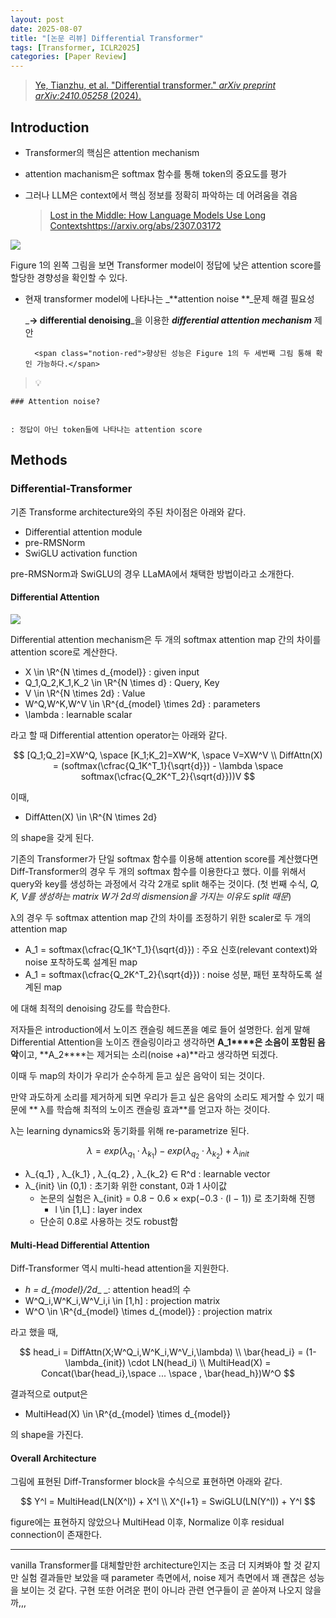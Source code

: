 ```yaml
---
layout: post
date: 2025-08-07
title: "[논문 리뷰] Differential Transformer"
tags: [Transformer, ICLR2025]
categories: [Paper Review]
---
```


> [Ye, Tianzhu, et al. "Differential transformer." ](https://arxiv.org/abs/2410.05258)[_arXiv preprint arXiv:2410.05258_](https://arxiv.org/abs/2410.05258)[ (2024).](https://arxiv.org/abs/2410.05258)



## Introduction

- Transformer의 핵심은 attention mechanism
- attention machanism은 softmax 함수를 통해 token의 중요도를 평가
- 그러나 LLM은 context에서 핵심 정보를 정확히 파악하는 데 어려움을 겪음

	> [Lost in the Middle: How Language Models Use Long Contextshttps://arxiv.org/abs/2307.03172](https://arxiv.org/abs/2307.03172)


![](https://prod-files-secure.s3.us-west-2.amazonaws.com/542b861c-36a8-4051-84e5-8804b6728dba/9083ea56-691a-4752-ae26-47f403431ac8/image.png?X-Amz-Algorithm=AWS4-HMAC-SHA256&X-Amz-Content-Sha256=UNSIGNED-PAYLOAD&X-Amz-Credential=ASIAZI2LB4663OSMD2BJ%2F20250930%2Fus-west-2%2Fs3%2Faws4_request&X-Amz-Date=20250930T021352Z&X-Amz-Expires=3600&X-Amz-Security-Token=IQoJb3JpZ2luX2VjEFoaCXVzLXdlc3QtMiJGMEQCIHIgAvA6B2ni7UwwN%2B%2BmNc%2B4it5XSxHMeNyVmePscCoEAiAaqBt929PBBb4gukuwD5VBEuUrxgAQhpGgzb0atxYB3iqIBAjj%2F%2F%2F%2F%2F%2F%2F%2F%2F%2F8BEAAaDDYzNzQyMzE4MzgwNSIMx7dB1Aj72UoMZXfQKtwD0fdJBIdwgjzjBlQIkh4r33vUVbQdGGmhVTqap82xztjfFRqSkTqf5JcAoqybiJcZd9uYkz1MWiZ%2B66HZtB51q%2FwIhJsuB7MC4Hnh%2Bakl0iH%2BOMkWa84cp%2B9F9ceBV69kCeprPtKKZeWfNZz22HhE7Gj4AtrsrIOAFwz4vB%2FuH4xQsDDbVolYxSyptf%2FevCVt7JE5JumiAk1w4B%2F6pIHDV0N%2F2tioUmKHu3lQYuNi%2FKKNqH6MKkCSYX1VMEzSLB7pEEJQvLDIM1Frljc1wQCYK%2BBB%2BrUoCwirjVWdH5l7uamKqF0nisTiW47V%2FpapLkwxsEIStREwVDnwY9%2BrVLC0cttly3iDV%2B57meybJTeU3oaF38D2WK6z6L57WqPgaTbTWIxPDuDIcmFWt%2Bin07Cgn6t1cSMVPkM0jJ6NUgSiF5GzC0YqRyrqecDhB9eIdqFGCP1hv4BqgJQu6fuEuPhLnPPOnxIo9wrCsIVLjPY1N1rL2kgSOQae0rn8e0FkkX9jUppVbIxTsd23oqwPCeaW3kjcU1j2V0PtL1Ae00NeYRL7zYDx%2BOaxU9n5RcHlSLKQTzFbHMC7mJ%2FT3Gce79zr5o35qrfAYmhJlMC5RhY7HSHuHwjm%2ByzvewJDJyMwzufsxgY6pgHMoYyexRSb75orplkMYKAYuGBVtbUxy1csVuoZw8a8h%2BHOCyVYLYqkjvH4QXhIZzFvRfMRHhpFbxirYLcz8Rj4dkGQ5arXaTh1i7DVWactEXJQ9GCUsQDBrvGvx%2Bs3INIQEt%2FI5VN4LPus%2FiD8%2FkGs%2BwaWAZljyuSKeSxcjKRTBrXao5rgz6BoFoBgo4xrd71U63gnyRopVbFr0EmnNbFyQfnsWdY%2F&X-Amz-Signature=099b3696706cfe3b7b85ff5dd38ae662722eed8cb03907c88f286aab01da1f06&X-Amz-SignedHeaders=host&x-amz-checksum-mode=ENABLED&x-id=GetObject)


Figure 1의 왼쪽 그림을 보면 Transformer model이 정답에 낮은 attention score를 할당한 경향성을 확인할 수 있다.

- 현재 transformer model에 나타나는 _**attention noise **_문제 해결 필요성

	_**→ differential denoising**_을 이용한 _**differential attention mechanism**_ 제안


		<span class="notion-red">향상된 성능은 Figure 1의 두 세번째 그림 통해 확인 가능하다.</span>


> 💡 


	### Attention noise?


	: 정답이 아닌 token들에 나타나는 attention score



## Methods



### Differential-Transformer


기존 Transforme architecture와의 주된 차이점은 아래와 같다.

- Differential attention module
- pre-RMSNorm
- SwiGLU activation function

pre-RMSNorm과 SwiGLU의 경우 LLaMA에서 채택한 방법이라고 소개한다.



#### Differential Attention


![](https://prod-files-secure.s3.us-west-2.amazonaws.com/542b861c-36a8-4051-84e5-8804b6728dba/116d70b2-1963-4810-9167-f4c7d8a06e8f/image.png?X-Amz-Algorithm=AWS4-HMAC-SHA256&X-Amz-Content-Sha256=UNSIGNED-PAYLOAD&X-Amz-Credential=ASIAZI2LB4663OSMD2BJ%2F20250930%2Fus-west-2%2Fs3%2Faws4_request&X-Amz-Date=20250930T021352Z&X-Amz-Expires=3600&X-Amz-Security-Token=IQoJb3JpZ2luX2VjEFoaCXVzLXdlc3QtMiJGMEQCIHIgAvA6B2ni7UwwN%2B%2BmNc%2B4it5XSxHMeNyVmePscCoEAiAaqBt929PBBb4gukuwD5VBEuUrxgAQhpGgzb0atxYB3iqIBAjj%2F%2F%2F%2F%2F%2F%2F%2F%2F%2F8BEAAaDDYzNzQyMzE4MzgwNSIMx7dB1Aj72UoMZXfQKtwD0fdJBIdwgjzjBlQIkh4r33vUVbQdGGmhVTqap82xztjfFRqSkTqf5JcAoqybiJcZd9uYkz1MWiZ%2B66HZtB51q%2FwIhJsuB7MC4Hnh%2Bakl0iH%2BOMkWa84cp%2B9F9ceBV69kCeprPtKKZeWfNZz22HhE7Gj4AtrsrIOAFwz4vB%2FuH4xQsDDbVolYxSyptf%2FevCVt7JE5JumiAk1w4B%2F6pIHDV0N%2F2tioUmKHu3lQYuNi%2FKKNqH6MKkCSYX1VMEzSLB7pEEJQvLDIM1Frljc1wQCYK%2BBB%2BrUoCwirjVWdH5l7uamKqF0nisTiW47V%2FpapLkwxsEIStREwVDnwY9%2BrVLC0cttly3iDV%2B57meybJTeU3oaF38D2WK6z6L57WqPgaTbTWIxPDuDIcmFWt%2Bin07Cgn6t1cSMVPkM0jJ6NUgSiF5GzC0YqRyrqecDhB9eIdqFGCP1hv4BqgJQu6fuEuPhLnPPOnxIo9wrCsIVLjPY1N1rL2kgSOQae0rn8e0FkkX9jUppVbIxTsd23oqwPCeaW3kjcU1j2V0PtL1Ae00NeYRL7zYDx%2BOaxU9n5RcHlSLKQTzFbHMC7mJ%2FT3Gce79zr5o35qrfAYmhJlMC5RhY7HSHuHwjm%2ByzvewJDJyMwzufsxgY6pgHMoYyexRSb75orplkMYKAYuGBVtbUxy1csVuoZw8a8h%2BHOCyVYLYqkjvH4QXhIZzFvRfMRHhpFbxirYLcz8Rj4dkGQ5arXaTh1i7DVWactEXJQ9GCUsQDBrvGvx%2Bs3INIQEt%2FI5VN4LPus%2FiD8%2FkGs%2BwaWAZljyuSKeSxcjKRTBrXao5rgz6BoFoBgo4xrd71U63gnyRopVbFr0EmnNbFyQfnsWdY%2F&X-Amz-Signature=5958208d7cefbfca956539d64ddf70245566eccff4029166b968b20582dbe1c9&X-Amz-SignedHeaders=host&x-amz-checksum-mode=ENABLED&x-id=GetObject)


Differential attention mechanism은 두 개의 softmax attention map 간의 차이를 attention score로 계산한다.

- X \in \R^{N \times d\_{model}} : given input
- Q\_1,Q\_2,K\_1,K\_2 \in \R^{N \times d} : Query, Key
- V \in \R^{N \times 2d} : Value
- W^Q,W^K,W^V \in \R^{d\_{model} \times 2d} : parameters
- \lambda : learnable scalar

라고 할 때 Differential attention operator는 아래와 같다.


$$
[Q_1;Q_2]=XW^Q, \space [K_1;K_2]=XW^K, \space V=XW^V \\
DiffAttn(X) = (softmax(\cfrac{Q_1K^T_1}{\sqrt{d}}) - \lambda \space softmax(\cfrac{Q_2K^T_2}{\sqrt{d}}))V
$$


이때,

- DiffAtten(X) \in \R^{N \times 2d}

의 shape을 갖게 된다.


기존의 Transformer가 단일 softmax 함수를 이용해 attention score를 계산했다면 Diff-Transformer의 경우 두 개의 softmax 함수를 이용한다고 했다. 이를 위해서 query와 key를 생성하는 과정에서 각각 2개로 split 해주는 것이다. <span class="notion-red">(첫 번째 수식, </span><span class="notion-red">_Q, K, V를 생성하는 matrix W가 2d의 dismension을 가지는 이유도 split 때문_</span><span class="notion-red">)</span>


 λ의 경우 두 softmax attention map 간의 차이를 조정하기 위한 scaler로 두 개의 attention map

- A\_1 = softmax(\cfrac{Q\_1K^T\_1}{\sqrt{d}}) : 주요 신호(relevant context)와 noise 포착하도록 설계된 map
- A\_1 = softmax(\cfrac{Q\_2K^T\_2}{\sqrt{d}}) : noise 성분, 패턴 포착하도록 설계된 map 

에 대해 최적의 denoising 강도를 학습한다.


저자들은 introduction에서 노이즈 캔슬링 헤드폰을 예로 들어 설명한다. 쉽게 말해 Differential Attention을 노이즈 캔슬링이라고 생각하면 **A\_1****은 소음이 포함된 음악**이고, **A\_2****는 제거되는 소리(noise +a)**라고 생각하면 되겠다. 


이때 두 map의 차이가 우리가 순수하게 듣고 싶은 음악이 되는 것이다. 


만약 과도하게 소리를 제거하게 되면 우리가 듣고 싶은 음악의 소리도 제거할 수 있기 때문에 ** λ를 학습해 최적의 노이즈 캔슬링 효과**를 얻고자 하는 것이다.


λ는 learning dynamics와 동기화를 위해 re-parametrize 된다.


$$
\lambda = exp(\lambda_{q_1} \cdot \lambda_{k_1}) - exp(\lambda_{q_2} \cdot \lambda_{k_2}) + \lambda_{init}
$$

- λ\_{q\_1} , λ\_{k\_1} , λ\_{q\_2} , λ\_{k\_2} ∈ R^d : learnable vector
- λ\_{init} \in (0,1) : 초기화 위한 constant, 0과 1 사이값
	- 논문의 실험은 λ\_{init} = 0.8 − 0.6 × exp(−0.3 · (l − 1)) 로 초기화해 진행
		- l \in [1,L] : layer index
	- 단순히 0.8로 사용하는 것도 robust함


#### **Multi-Head Differential Attention**


Diff-Transformer 역시 multi-head attention을 지원한다.

- _h = d\_{model}/2d__ _: attention head의 수
- W^Q\_i,W^K\_i,W^V\_i,i \in [1,h] : projection matrix
- W^O \in \R^{d\_{model} \times d\_{model}} : projection matrix

라고 했을 때,


$$
head_i = DiffAttn(X;W^Q_i,W^K_i,W^V_i,\lambda) \\
\bar{head_i} = (1-\lambda_{init}) \cdot LN(head_i) \\
MultiHead(X) = Concat(\bar{head_i},\space ... \space , \bar{head_h})W^O
$$


결과적으로 output은

- MultiHead(X) \in \R^{d\_{model} \times d\_{model}}

의 shape을 가진다.



#### Overall Architecture


그림에 표현된 Diff-Transformer block을 수식으로 표현하면 아래와 같다.


$$
Y^l = MultiHead(LN(X^l)) + X^l \\
X^{l+1} = SwiGLU(LN(Y^l)) + Y^l
$$


figure에는 표현하지 않았으나 MultiHead 이후, Normalize 이후 residual connection이 존재한다.


---


vanilla Transformer를 대체할만한 architecture인지는 조금 더 지켜봐야 할 것 같지만 실험 결과들만 보았을 때 parameter 측면에서, noise 제거 측면에서 꽤 괜찮은 성능을 보이는 것 같다. 구현 또한 어려운 편이 아니라 관련 연구들이 곧 쏟아져 나오지 않을까,,,


